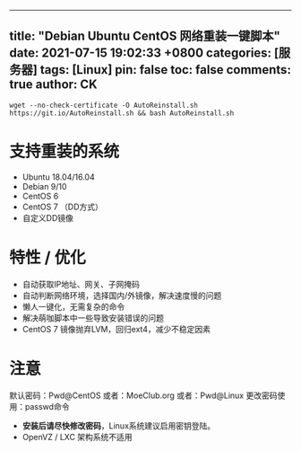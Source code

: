 ---
title: "Debian Ubuntu CentOS 网络重装一键脚本"
date: 2021-07-15 19:02:33 +0800
categories: [服务器]
tags: [Linux]
pin: false
toc: false
comments: true
author: CK
------

```shell
wget --no-check-certificate -O AutoReinstall.sh https://git.io/AutoReinstall.sh && bash AutoReinstall.sh
```

# 支持重装的系统

- Ubuntu 18.04/16.04
- Debian 9/10
- CentOS 6
- CentOS 7 （DD方式）
- 自定义DD镜像

# 特性 / 优化

- 自动获取IP地址、网关、子网掩码
- 自动判断网络环境，选择国内/外镜像，解决速度慢的问题
- 懒人一键化，无需复杂的命令
- 解决萌咖脚本中一些导致安装错误的问题
- CentOS 7 镜像抛弃LVM，回归ext4，减少不稳定因素

# 注意

默认密码：Pwd@CentOS
或者：MoeClub.org
或者：Pwd@Linux
更改密码使用：passwd命令

- **安装后请尽快修改密码**，Linux系统建议启用密钥登陆。
- OpenVZ / LXC 架构系统不适用